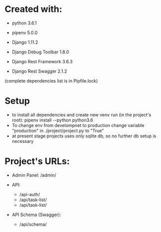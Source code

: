 # Created with:
* python                3.6.1

* pipenv                5.0.0

* Django                1.11.2
* Django Debug Toolbar  1.8.0
* Django Rest Framework 3.6.3
* Django Rest Swagger   2.1.2

(complete dependencies list is in Pipfile.lock)

# Setup
* to install all dependencies and create new venv run (in the project's root):
    pipenv install --python python3.6
* To change env from develompnet to production change variable "production"
 in ./project/project.py to "True"
* at present stage projects uses only sqlite db, so no further db setup is necessary


# Project's URLs:
* Admin Panel: /admin/

* API:
    - /api-auth/
    - /api/task-list/
    - /api/task-list/<task-list-pk>

* API Schema (Swagger):
    - /api/schema/